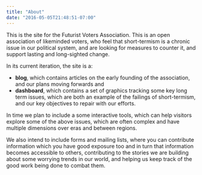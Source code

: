 ```yaml
---
title: "About"
date: "2016-05-05T21:48:51-07:00"
---
```


This is the site for the Futurist Voters Association. This is an open association of likeminded voters, who feel that short-termism is a chronic issue in our political system, and are looking for measures to counter it, and support lasting and long-sighted change. 

In its current iteration, the site is a:
* __blog__, which contains articles on the early founding of the association, and our plans moving forwards
and 
* __dashboard__, which contains a set of graphics tracking some key long term issues, which are both an example of the failings of short-termism, and our key objectives to repair with our efforts.

In time we plan to include a some interactive tools, which can help visitors explore some of the above issues, which are often complex and have multiple dimensions over eras and between regions.

We also intend to include forms and mailing lists, where you can contribute information which you have good exposure too and in turn that information becomes accessible to others, contributing to the stories we are building about some worrying trends in our world, and helping us keep track of the good work being done to combat them.



